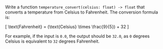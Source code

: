 
Write a function `temperature_convert(celsius: float) -> float` that converts a temperature from Celsius to Fahrenheit. The conversion formula is:

\[ \text{Fahrenheit} = (\text{Celsius} \times \frac{9}{5}) + 32 \]

For example, if the input is `0.0`, the output should be `32.0`, as `0` degrees Celsius is equivalent to `32` degrees Fahrenheit.
